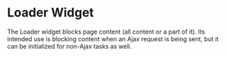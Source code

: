 # Loader Widget
The Loader widget blocks page content (all content or a part of it). Its intended use is blocking content when an Ajax request is being sent, but it can be initialized for non-Ajax tasks as well.
